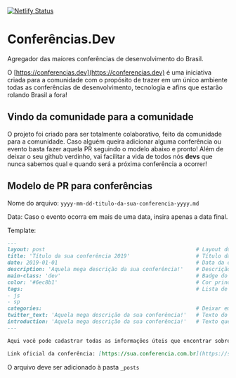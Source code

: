 [![Netlify Status](https://api.netlify.com/api/v1/badges/b3e088f0-93b6-4ddb-ab2f-f44ac0f84895/deploy-status)](https://app.netlify.com/sites/awesome-hopper-d47e34/deploys)

# Conferências.Dev
Agregador das maiores conferências de desenvolvimento do Brasil.

O [https://conferencias.dev](https://conferencias.dev) é uma iniciativa criada para a comunidade com o propósito de trazer em um único ambiente todas as conferências de desenvolvimento, tecnologia e afins que estarão rolando Brasil a fora!

## Vindo da comunidade para a comunidade 
O projeto foi criado para ser totalmente colaborativo, feito da comunidade para a comunidade. Caso alguém queira adicionar alguma conferência ou evento basta fazer aquela PR seguindo o modelo abaixo e pronto! Além de deixar o seu github verdinho, vai facilitar a vida de todos nós **devs** que nunca sabemos qual e quando será a próxima conferência a ocorrer!

## Modelo de PR para conferências

Nome do arquivo: `yyyy-mm-dd-titulo-da-sua-conferencia-yyyy.md`

Data: Caso o evento ocorra em mais de uma data, insira apenas a data final.

Template:

```markdown
---
layout: post                                                # Layout do post, deixar por padrão post.
title: 'Título da sua conferência 2019'                     # Título da conferência.
date: 2019-01-01                                            # Data da conferência no formado yyyy-mm-dd sem aspas.
description: 'Aquela mega descrição da sua conferência!'    # Descrição da conferência.
main-class: 'dev'                                           # Badge do post, deixar por padrão 'dev'.
color: '#6ec8b1'                                            # Cor principal do post, deixar por padrão '#6ec8b1'.
tags:                                                       # Lista de tags associadas a sua conferência. Ex: Linguagem (js) e estado (sp). Caso seja mais de uma linguagem use apenas geral.
- js
- sp
categories:                                                 # Deixar em branco.
twitter_text: 'Aquela mega descrição da sua conferência!'   # Texto do tweet. Pode ser igual a descrição.
introduction: 'Aquela mega descrição da sua conferência!'   # Texto que vai aparecer embaixo do título no post.
---

Aqui você pode cadastrar todas as informações úteis que encontrar sobre a conf! <!-- Descrição da sua conferência. -->

Link oficial da conferência: [https://sua.conferencia.com.br](https://sua.conferencia.com.br) <!-- Link oficial da conferência. -->
 ```
 
 O arquivo deve ser adicionado à pasta `_posts`
